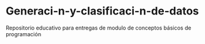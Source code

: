 # Generaci-n-y-clasificaci-n-de-datos
Repositorio educativo para entregas de modulo de conceptos básicos de programación  

